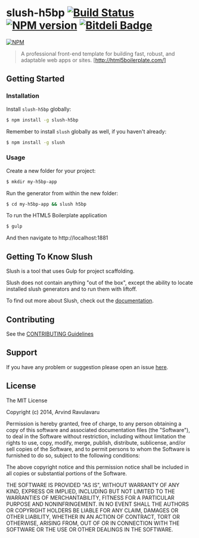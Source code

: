 # slush-h5bp [![Build Status](https://secure.travis-ci.org/arvindr21/slush-h5bp.png?branch=master)](https://travis-ci.org/arvindr21/slush-h5bp) [![NPM version](https://badge-me.herokuapp.com/api/npm/slush-h5bp.png)](http://badges.enytc.com/for/npm/slush-h5bp) [![Bitdeli Badge](https://d2weczhvl823v0.cloudfront.net/arvindr21/slush-h5bp/trend.png)](https://bitdeli.com/free "Bitdeli Badge")

[![NPM](https://nodei.co/npm/slush-h5bp.png?downloads=true&stars=true)](https://nodei.co/npm/slush-h5bp/)

> A professional front-end template for building fast, robust, and adaptable web apps or sites. [http://html5boilerplate.com/]

## Getting Started

### Installation

Install `slush-h5bp` globally:

```bash
$ npm install -g slush-h5bp
```

Remember to install `slush` globally as well, if you haven't already:

```bash
$ npm install -g slush
```

### Usage

Create a new folder for your project:

```bash
$ mkdir my-h5bp-app
```

Run the generator from within the new folder:

```bash
$ cd my-h5bp-app && slush h5bp
```

To run the HTML5 Boilerplate application 

```bash
$ gulp
```
And then navigate to http://localhost:1881


## Getting To Know Slush

Slush is a tool that uses Gulp for project scaffolding.

Slush does not contain anything "out of the box", except the ability to locate installed slush generators and to run them with liftoff.

To find out more about Slush, check out the [documentation](https://github.com/klei/slush).

## Contributing

See the [CONTRIBUTING Guidelines](https://github.com/arvindr21/slush-h5bp/blob/master/CONTRIBUTING.md)

## Support
If you have any problem or suggestion please open an issue [here](https://github.com/arvindr21/slush-h5bp/issues).

## License 

The MIT License

Copyright (c) 2014, Arvind Ravulavaru

Permission is hereby granted, free of charge, to any person
obtaining a copy of this software and associated documentation
files (the "Software"), to deal in the Software without
restriction, including without limitation the rights to use,
copy, modify, merge, publish, distribute, sublicense, and/or sell
copies of the Software, and to permit persons to whom the
Software is furnished to do so, subject to the following
conditions:

The above copyright notice and this permission notice shall be
included in all copies or substantial portions of the Software.

THE SOFTWARE IS PROVIDED "AS IS", WITHOUT WARRANTY OF ANY KIND,
EXPRESS OR IMPLIED, INCLUDING BUT NOT LIMITED TO THE WARRANTIES
OF MERCHANTABILITY, FITNESS FOR A PARTICULAR PURPOSE AND
NONINFRINGEMENT. IN NO EVENT SHALL THE AUTHORS OR COPYRIGHT
HOLDERS BE LIABLE FOR ANY CLAIM, DAMAGES OR OTHER LIABILITY,
WHETHER IN AN ACTION OF CONTRACT, TORT OR OTHERWISE, ARISING
FROM, OUT OF OR IN CONNECTION WITH THE SOFTWARE OR THE USE OR
OTHER DEALINGS IN THE SOFTWARE.